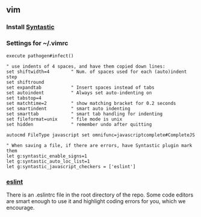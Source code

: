 ## vim

### Install [Syntastic](https://github.com/scrooloose/syntastic)
### Settings for ~/.vimrc

    execute pathogen#infect()
    
    " use indents of 4 spaces, and have them copied down lines:
    set shiftwidth=4        " Num. of spaces used for each (auto)indent step
    set shiftround
    set expandtab           " Insert spaces instead of tabs
    set autoindent          " Always set auto-indenting on
    set tabstop=4
    set matchtime=2         " show matching bracket for 0.2 seconds
    set smartindent         " smart auto indenting
    set smarttab            " smart tab handling for indenting
    set fileformat=unix     " file mode is unix
    set hidden              " remember undo after quitting
    
    autocmd FileType javascript set omnifunc=javascriptcomplete#CompleteJS
    
    " When saving a file, if there are errors, have Syntastic plugin mark them
    let g:syntastic_enable_signs=1
    let g:syntastic_auto_loc_list=1
    let g:syntastic_javascript_checkers = ['eslint']

### [eslint](http://eslint.org)

There is an .eslintrc file in the root directory of the repo. Some code editors are smart enough to use it and highlight coding errors for you, which we encourage.